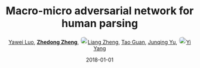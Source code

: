 ---
title: "Macro-micro adversarial network for human parsing"
collection: publications
permalink: /publication/Macro-mi2018
date: 2018-01-01
doi: 10.1007/978-3-030-01240-3_26
oral: 
keywords: network human parsing, micro adversarial network, macro micro adversarial, person re-id, person retrieval, person search
venue: 'European Conference on Computer Vision (ECCV)'
paperurl: 'https://zdzheng.xyz/files/ECCV18.pdf'
code: 'https://github.com/RoyalVane/MMAN'
author: '<a href="https://zdzheng.xyz/authors/Yawei-Luo" class="author">Yawei Luo</a>, <strong><a href="https://zdzheng.xyz/authors/Zhedong-Zheng" class="author">Zhedong Zheng</a></strong>, <a href="https://zdzheng.xyz/authors/Liang-Zheng" class="author"> <img src= "https://zdzheng.xyz/coauthors/liang-zheng.jpg" alt="liang-zheng" style="border-radius: 50%; height:20px; width:20px">Liang Zheng</a>, <a href="https://zdzheng.xyz/authors/Tao-Guan" class="author">Tao Guan</a>, <a href="https://zdzheng.xyz/authors/Junqing-Yu" class="author">Junqing Yu</a>, <a href="https://zdzheng.xyz/authors/Yi-Yang" class="author"> <img src= "https://zdzheng.xyz/coauthors/yi-yang.jpeg" alt="yi-yang" style="border-radius: 50%; height:20px; width:20px">Yi Yang</a>'
sqlauthor: '{"@type": "Person","name": "Yawei Luo"}, {"@type": "Person","name": "Zhedong Zheng"}, {"@type": "Person","name": "Liang Zheng"}, {"@type": "Person","name": "Tao Guan"}, {"@type": "Person","name": "Junqing Yu"}, {"@type": "Person","name": "Yi Yang"}'
citation: ' Yawei Luo,  Zhedong Zheng,  Liang Zheng,  Tao Guan,  Junqing Yu,  Yi Yang, &quot;Macro-micro adversarial network for human parsing.&quot; ECCV, 2018. DOI: 10.1007/978-3-030-01240-3_26'
pub_year: '2018'
bib: >
    @inproceedings{luo2018macro,<br>author = "Luo, Yawei and Zheng, Zhedong and Zheng, Liang and Guan, Tao and Yu, Junqing and Yang, Yi",<br>title = "Macro-micro adversarial network for human parsing",<br>booktitle = "ECCV",<br>pages = "418--434",<br>code = "https://github.com/RoyalVane/MMAN",<br>url = "https://zdzheng.xyz/files/ECCV18.pdf",<br>doi = "10.1007/978-3-030-01240-3\_26",<br>year = "2018"
    }

---